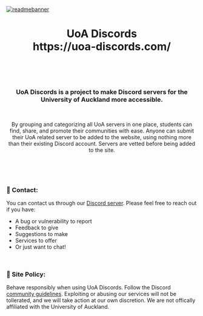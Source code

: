 [![readmebanner](https://media.discordapp.net/attachments/590667063165583409/1014141165852967062/banner4.png)](https://uoa-discords.com/)
<h1 align="center">UoA Discords</br> https://uoa-discords.com/
<br/><br/></h1>

<br/>
<h3 align="center">UoA Discords is a project to make Discord servers for the University of Auckland more accessible.</h3>
<br/>
<p align="center">
By grouping and categorizing all UoA servers in one place, students can find, share, and promote their communities with ease. Anyone can submit their UoA related server to be added to the website, using nothing more than their existing Discord account. Servers are vetted before being added to the site. <br/><br/></p>

##


<br/>

### 💌 Contact:
You can contact us through our [Discord server](https://discord.gg/XmdRWSCy2U). Please feel free to reach out if you have:
- A bug or vulnerability to report
- Feedback to give
- Suggestions to make
- Services to offer
- Or just want to chat!

<br/>

### 🤕 Site Policy:
Behave responsibly when using UoA Discords. Follow the Discord [community guidelines](https://discord.com/guidelines). Exploiting or abusing our services will not be tollerated, and we will take action at our own discretion. We are not offically affiliated with the University of Auckland.



